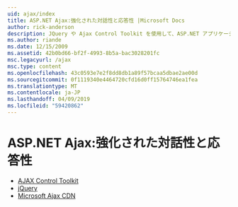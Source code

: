 ```yaml
---
uid: ajax/index
title: ASP.NET Ajax:強化された対話性と応答性 |Microsoft Docs
author: rick-anderson
description: JQuery や Ajax Control Toolkit を使用して、ASP.NET アプリケーションに Ajax 機能を追加します。 Micro 使用して、Ajax アプリケーションのパフォーマンスが向上してください.
ms.author: riande
ms.date: 12/15/2009
ms.assetid: 42b0bd66-bf2f-4993-8b5a-bac3028201fc
msc.legacyurl: /ajax
msc.type: content
ms.openlocfilehash: 43c0593e7e2f8dd8db1a89f57bcaa5dbae2ae00d
ms.sourcegitcommit: 0f1119340e4464720cfd16d0ff15764746ea1fea
ms.translationtype: MT
ms.contentlocale: ja-JP
ms.lasthandoff: 04/09/2019
ms.locfileid: "59420862"
---
```

# <a name="aspnet-ajax--enhanced-interactivity-and-responsiveness"></a>ASP.NET Ajax:強化された対話性と応答性

- [AJAX Control Toolkit](https://go.devexpress.com/AjaxControlToolkit_ASP_Resources_ASP_AJAX_Index.aspx)
- [jQuery](http://jquery.com/)
- [Microsoft Ajax CDN](cdn/overview.md)
